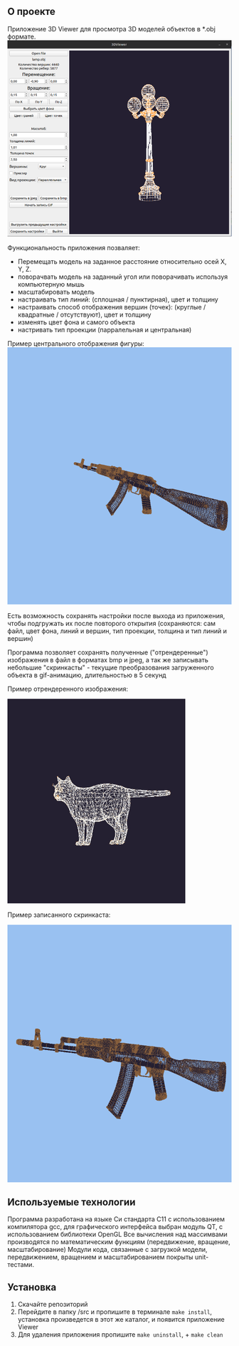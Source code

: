 ## О проекте

Приложение 3D Viewer для просмотра 3D моделей объектов в *.obj формате. 
<img src="/saved/Screenshot%20from%202023-01-07%2001-00-25.png" width="600">

Функциональность приложения позваляет:
- Перемещать модель на заданное расстояние относительно осей X, Y, Z.
- поворачвать модель на заданный угол или поворачивать используя компьютерную мышь
- масштабировать модель
- настраивать тип линий: (сплошная / пунктирная), цвет и толщину
- настраивать способ отображения вершин (точек): (круглые / квадратные / отсутствуют), цвет и толщину
- изменять цвет фона и самого объекта
- настривать тип проекции (парралельная и центральная)

Пример центрального отображения фигуры:
![](/saved/AK-flustr.gif)

Есть возможность сохранять настройки после выхода из приложения, чтобы подгружать их после повторого открытия (сохраняются: сам файл, цвет фона, линий и вершин, тип проекции, толщина и тип линий и вершин)

Программа позволяет сохранять полученные ("отрендеренные") изображения в файл в форматах bmp и jpeg, а так же записывать небольшие "скринкасты" - текущие  преобразования загруженного объекта в gif-анимацию, длительностью в 5 секунд

Пример отрендеренного изображения:

<img src="/saved/cat.jpeg" width="400">

Пример записанного скринкаста:

![](/saved/Ak-47.gif)



## Используемые технологии

Программа разработана на языке Си стандарта C11 с использованием компилятора gcc, для графического интерфейса выбран модуль QT, с использованием библиотеки OpenGL
Все вычисления над массимвами производятся по математическим функциям (передвижение, вращение, масштабирование)
Модули кода, связанные с загрузкой модели, передвижением, вращением и масштабированием покрыты unit-тестами.



## Установка

1. Скачайте репозиторий
2. Перейдите в папку /src и пропишите в терминале `make install`, установка произведется в этот же каталог, и появится приложение Viewer
3. Для удаления приложения пропишите `make uninstall`, + `make clean`





